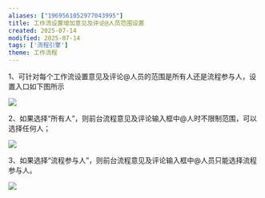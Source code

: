 ```yaml
---
aliases: ["1969561052977043995"]
title: 工作流设置增加意见及评论@人员范围设置
created: 2025-07-14
modified: 2025-07-14
tags: ['流程引擎']
theme: 工作流程
---
```


1、可针对每个工作流设置意见及评论@人员的范围是所有人还是流程参与人，设置入口如下图所示

![](fe4333a30578356e3698c91197d8227e.jpg)

2、如果选择“所有人”，则前台流程意见及评论输入框中@人时不限制范围，可以选择任何人；

![](85bbfd30967e68c3a7a4fe344463a61d.jpg)

3、如果选择“流程参与人”，则前台流程意见及评论输入框中@人员只能选择流程参与人。

![](fa08402ead8cd34dff2fb5787dcf56bd.jpg)